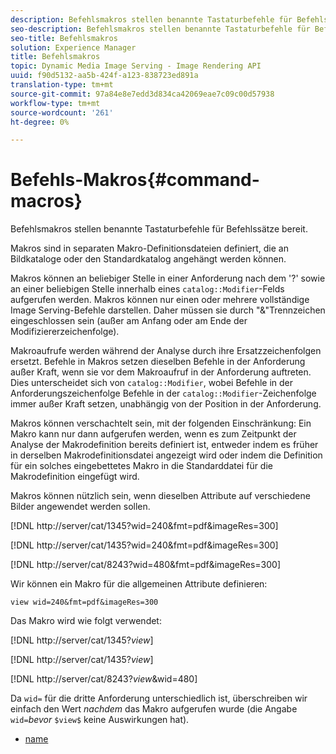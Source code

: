 ```yaml
---
description: Befehlsmakros stellen benannte Tastaturbefehle für Befehlssätze bereit.
seo-description: Befehlsmakros stellen benannte Tastaturbefehle für Befehlssätze bereit.
seo-title: Befehlsmakros
solution: Experience Manager
title: Befehlsmakros
topic: Dynamic Media Image Serving - Image Rendering API
uuid: f90d5132-aa5b-424f-a123-838723ed891a
translation-type: tm+mt
source-git-commit: 97a84e8e7edd3d834ca42069eae7c09c00d57938
workflow-type: tm+mt
source-wordcount: '261'
ht-degree: 0%

---
```



# Befehls-Makros{#command-macros}

Befehlsmakros stellen benannte Tastaturbefehle für Befehlssätze bereit.

Makros sind in separaten Makro-Definitionsdateien definiert, die an Bildkataloge oder den Standardkatalog angehängt werden können.

Makros können an beliebiger Stelle in einer Anforderung nach dem &#39;?&#39; sowie an einer beliebigen Stelle innerhalb eines `catalog::Modifier`-Felds aufgerufen werden. Makros können nur einen oder mehrere vollständige Image Serving-Befehle darstellen. Daher müssen sie durch &quot;&amp;&quot;Trennzeichen eingeschlossen sein (außer am Anfang oder am Ende der Modifiziererzeichenfolge).

Makroaufrufe werden während der Analyse durch ihre Ersatzzeichenfolgen ersetzt. Befehle in Makros setzen dieselben Befehle in der Anforderung außer Kraft, wenn sie vor dem Makroaufruf in der Anforderung auftreten. Dies unterscheidet sich von `catalog::Modifier`, wobei Befehle in der Anforderungszeichenfolge Befehle in der `catalog::Modifier`-Zeichenfolge immer außer Kraft setzen, unabhängig von der Position in der Anforderung.

Makros können verschachtelt sein, mit der folgenden Einschränkung: Ein Makro kann nur dann aufgerufen werden, wenn es zum Zeitpunkt der Analyse der Makrodefinition bereits definiert ist, entweder indem es früher in derselben Makrodefinitionsdatei angezeigt wird oder indem die Definition für ein solches eingebettetes Makro in die Standarddatei für die Makrodefinition eingefügt wird.

Makros können nützlich sein, wenn dieselben Attribute auf verschiedene Bilder angewendet werden sollen.

[!DNL http://server/cat/1345?wid=240&fmt=pdf&imageRes=300]

[!DNL http://server/cat/1435?wid=240&fmt=pdf&imageRes=300]

[!DNL http://server/cat/8243?wid=480&fmt=pdf&imageRes=300]

Wir können ein Makro für die allgemeinen Attribute definieren:

`view wid=240&fmt=pdf&imageRes=300`

Das Makro wird wie folgt verwendet:

[!DNL http://server/cat/1345?$view$]

[!DNL http://server/cat/1435?$view$]

[!DNL http://server/cat/8243?$view$&wid=480]

Da `wid=` für die dritte Anforderung unterschiedlich ist, überschreiben wir einfach den Wert *nachdem* das Makro aufgerufen wurde (die Angabe `wid=`*bevor* `$view$` keine Auswirkungen hat).

+ [name](r-name.md)
